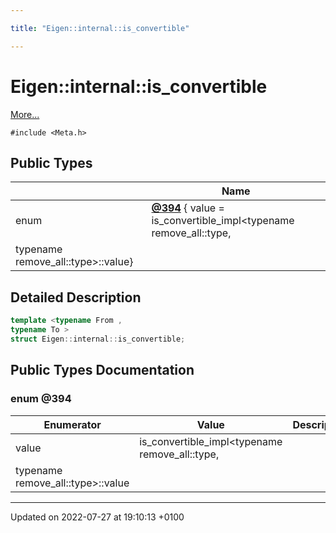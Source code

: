 ```yaml
---

title: "Eigen::internal::is_convertible"

---
```


# Eigen::internal::is_convertible



 [More...](#detailed-description)


`#include <Meta.h>`

## Public Types

|                | Name           |
| -------------- | -------------- |
| enum| **[@394](http://example.org/classes/structeigen_1_1internal_1_1is__convertible/#enum-@394)** { value = is_convertible_impl<typename remove_all<From>::type,
                                     typename remove_all<To  >::type>::value} |

## Detailed Description

```cpp
template <typename From ,
typename To >
struct Eigen::internal::is_convertible;
```

## Public Types Documentation

### enum @394

| Enumerator | Value | Description |
| ---------- | ----- | ----------- |
| value | is_convertible_impl<typename remove_all<From>::type,
                                     typename remove_all<To  >::type>::value|   |




-------------------------------

Updated on 2022-07-27 at 19:10:13 +0100